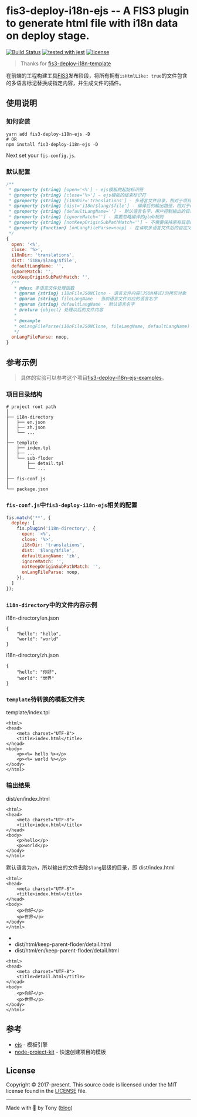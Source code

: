# fis3-deploy-i18n-ejs -- A FIS3 plugin to generate html file with i18n data on deploy stage.
[![Build Status](https://travis-ci.org/tonyc726/fis3-deploy-i18n-ejs.svg?style=flat-square&branch=master)](https://travis-ci.org/tonyc726/fis3-deploy-i18n-ejs)
[![tested with jest](https://img.shields.io/badge/tested_with-jest-99424f.svg)](https://github.com/facebook/jest)
[![license](https://img.shields.io/github/license/mashape/apistatus.svg?style=flat-square)](https://github.com/tonyc726/fis3-deploy-i18n-ejs)

> Thanks for [fis3-deploy-i18n-template](https://github.com/foio/fis3-deploy-i18n-template)

在前端的工程构建工具[FIS3](http://fis.baidu.com/)发布阶段，将所有拥有`isHtmlLike: true`的文件包含的多语言标记替换成指定内容，并生成文件的插件。

## 使用说明
### 如何安装
```shell
yarn add fis3-deploy-i18n-ejs -D
# OR
npm install fis3-deploy-i18n-ejs -D
```
Next set your `fis-config.js`.

### 默认配置
```javascript
/**
 * @property {string} [open='<%'] - ejs模板的起始标识符
 * @property {string} [close='%>'] - ejs模板的结束标识符
 * @property {string} [i18nDir='translations'] - 多语言文件目录，相对于项目根目录的路径
 * @property {string} [dist='i18n/$lang/$file'] - 编译后的输出路径，相对于release的根目录，其中`$lang`代表语言文件夹，`$file`代表编译的文件
 * @property {string} [defaultLangName=''] - 默认语言名字，用户控制输出的目录结构
 * @property {string} [ignoreMatch=''] - 需要忽略编译的glob规则
 * @property {string} [notKeepOriginSubPathMatch=''] - 不需要保持原有目录结构输出的glob规则
 * @property {function} [onLangFileParse=noop] - 在读取多语言文件后的自定义处理函数，其返回值会与当前读取的文件内容合并
 */
{
  open: '<%',
  close: '%>',
  i18nDir: 'translations',
  dist: 'i18n/$lang/$file',
  defaultLangName: '',
  ignoreMatch: '',
  notKeepOriginSubPathMatch: '',
  /**
   * @desc 多语言文件处理函数
   * @param {string} i18nFileJSONClone - 语言文件内容(JSON格式)的拷贝对象
   * @param {string} fileLangName - 当前语言文件对应的语言名字
   * @param {string} defaultLangName - 默认语言名字
   * @return {object} 处理以后的文件内容
   *
   * @example
   * onLangFileParse(i18nFileJSONClone, fileLangName, defaultLangName) {},
   */
  onLangFileParse: noop,
}
```

## 参考示例
> 具体的实验可以参考这个项目[fis3-deploy-i18n-ejs-examples](https://github.com/tonyc726/fis3-deploy-i18n-ejs-examples)。

### 项目目录结构
```
# project root path
│
├── i18n-directory
│   ├── en.json
│   ├── zh.json
│   └── ...
│
├── template
│   ├── index.tpl
│   ├── ...
│   └── sub-floder
│       ├── detail.tpl
│       └── ...
│
├── fis-conf.js
│
└── package.json
```

### `fis-conf.js`中`fis3-deploy-i18n-ejs`相关的配置
``` javascript
fis.match('**', {
  deploy: [
    fis.plugin('i18n-directory', {
      open: '<%',
      close: '%>',
      i18nDir: 'translations',
      dist: '$lang/$file',
      defaultLangName: 'zh',
      ignoreMatch: '',
      notKeepOriginSubPathMatch: '',
      onLangFileParse: noop,
    }),
  ]
});
```

### `i18n-directory`中的文件内容示例
i18n-directory/en.json
```
{
    "hello": "hello",
    "world": "world"
}
```

i18n-directory/zh.json
```
{
    "hello": "你好",
    "world": "世界"
}
```

### `template`待转换的模板文件夹
template/index.tpl
```
<html>
<head>
    <meta charset="UTF-8">
    <title>index.html</title>
</head>
<body>
    <p><%= hello %></p>
    <p><%= world %></p>
</body>
</html>
```

### 输出结果
dist/en/index.html
```
<html>
<head>
    <meta charset="UTF-8">
    <title>index.html</title>
</head>
<body>
    <p>hello</p>
    <p>world</p>
</body>
</html>
```

默认语言为`zh`，所以输出的文件去除`$lang`层级的目录，即
dist/index.html
```
<html>
<head>
    <meta charset="UTF-8">
    <title>index.html</title>
</head>
<body>
    <p>你好</p>
    <p>世界</p>
</body>
</html>
```

-
- dist/html/keep-parent-floder/detail.html
- dist/html/en/keep-parent-floder/detail.html

```
<html>
<head>
    <meta charset="UTF-8">
    <title>detail.html</title>
</head>
<body>
    <p>你好</p>
    <p>世界</p>
</body>
</html>
```

## 参考
- [ejs](https://www.npmjs.com/package/ejs) - 模板引擎
- [node-project-kit](https://github.com/tonyc726/node-project-kit) - 快速创建项目的模板

## License
Copyright © 2017-present. This source code is licensed under the MIT license found in the
[LICENSE](https://github.com/tonyc726/fis3-deploy-i18n-ejs/blob/master/LICENSE) file.

---
Made with 🐯 by Tony ([blog](https://itony.net))
